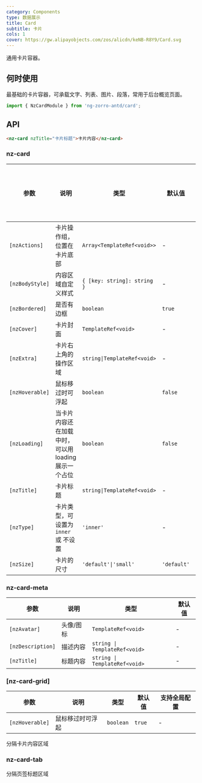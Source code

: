 ```yaml
---
category: Components
type: 数据展示
title: Card
subtitle: 卡片
cols: 1
cover: https://gw.alipayobjects.com/zos/alicdn/keNB-R8Y9/Card.svg
---
```


通用卡片容器。

## 何时使用

最基础的卡片容器，可承载文字、列表、图片、段落，常用于后台概览页面。

```ts
import { NzCardModule } from 'ng-zorro-antd/card';
```

## API

```html
<nz-card nzTitle="卡片标题">卡片内容</nz-card>
```

### nz-card

| 参数            | 说明                                                | 类型                        | 默认值      | 支持全局配置 |
| --------------- | --------------------------------------------------- | --------------------------- | ----------- | ------------ |
| `[nzActions]`   | 卡片操作组，位置在卡片底部                          | `Array<TemplateRef<void>>`  | -           |
| `[nzBodyStyle]` | 内容区域自定义样式                                  | `{ [key: string]: string }` | -           |
| `[nzBordered]`  | 是否有边框                                          | `boolean`                   | `true`      | ✅            |
| `[nzCover]`     | 卡片封面                                            | `TemplateRef<void>`         | -           |
| `[nzExtra]`     | 卡片右上角的操作区域                                | `string\|TemplateRef<void>` | -           |
| `[nzHoverable]` | 鼠标移过时可浮起                                    | `boolean`                   | `false`     | ✅            |
| `[nzLoading]`   | 当卡片内容还在加载中时，可以用 loading 展示一个占位 | `boolean`                   | `false`     |
| `[nzTitle]`     | 卡片标题                                            | `string\|TemplateRef<void>` | -           |
| `[nzType]`      | 卡片类型，可设置为 `inner` 或 不设置                | `'inner'`                   | -           |
| `[nzSize]`      | 卡片的尺寸                                          | `'default'\|'small'`        | `'default'` | ✅            |

### nz-card-meta

| 参数              | 说明      | 类型                          | 默认值 |
| ----------------- | --------- | ----------------------------- | ------ |
| `[nzAvatar]`      | 头像/图标 | `TemplateRef<void>`           | -      |
| `[nzDescription]` | 描述内容  | `string \| TemplateRef<void>` | -      |
| `[nzTitle]`       | 标题内容  | `string \| TemplateRef<void>` | -      |

### [nz-card-grid]

| 参数            | 说明             | 类型      | 默认值 | 支持全局配置 |
| --------------- | ---------------- | --------- | ------ | ------------ |
| `[nzHoverable]` | 鼠标移过时可浮起 | `boolean` | `true` | -            |

分隔卡片内容区域

### nz-card-tab

分隔页签标题区域
